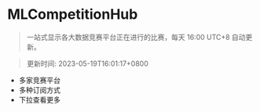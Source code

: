 # MLCompetitionHub

> 一站式显示各大数据竞赛平台正在进行的比赛，每天 16:00 UTC+8 自动更新。
  
> 更新时间: 2023-05-19T16:01:17+0800 

* 多家竞赛平台
* 多种订阅方式
* 下拉查看更多